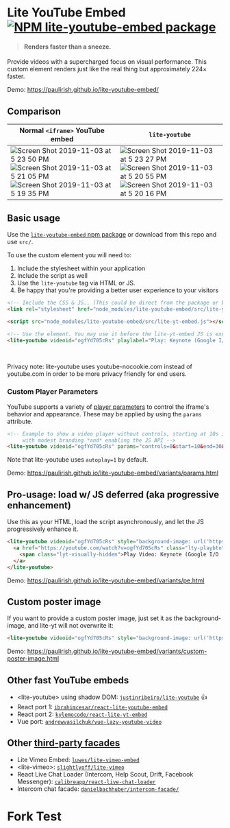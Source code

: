 # Lite YouTube Embed [![NPM lite-youtube-embed package](https://img.shields.io/npm/v/lite-youtube-embed.svg)](https://npmjs.org/package/lite-youtube-embed)

> #### Renders faster than a sneeze.

Provide videos with a supercharged focus on visual performance.
This custom element renders just like the real thing but approximately 224× faster.

Demo: https://paulirish.github.io/lite-youtube-embed/

## Comparison

| Normal `<iframe>` YouTube embed |  `lite-youtube` |
|---|---|
|  ![Screen Shot 2019-11-03 at 5 23 50 PM](https://user-images.githubusercontent.com/39191/68095560-5c930d00-fe5f-11e9-8104-e73e77a21287.png)   ![Screen Shot 2019-11-03 at 5 21 05 PM](https://user-images.githubusercontent.com/39191/68095562-5d2ba380-fe5f-11e9-8b5f-18f451b0716d.png)  ![Screen Shot 2019-11-03 at 5 19 35 PM](https://user-images.githubusercontent.com/39191/68095565-5d2ba380-fe5f-11e9-835d-85d37df71f52.png)  | ![Screen Shot 2019-11-03 at 5 23 27 PM](https://user-images.githubusercontent.com/39191/68095561-5d2ba380-fe5f-11e9-9393-e2206a64c8bf.png) ![Screen Shot 2019-11-03 at 5 20 55 PM](https://user-images.githubusercontent.com/39191/68095563-5d2ba380-fe5f-11e9-8f9a-f5c4a774cd56.png)  ![Screen Shot 2019-11-03 at 5 20 16 PM](https://user-images.githubusercontent.com/39191/68095564-5d2ba380-fe5f-11e9-908f-7e12eab8b2ad.png) |

## Basic usage

Use the [`lite-youtube-embed` npm package](https://www.npmjs.com/package/lite-youtube-embed) or download from this repo and use `src/`.

To use the custom element you will need to:

1. Include the stylesheet within your application
1. Include the script as well
1. Use the `lite-youtube` tag via HTML or JS.
1. Be happy that you're providing a better user experience to your visitors

```html
<!-- Include the CSS & JS.. (This could be direct from the package or bundled) -->
<link rel="stylesheet" href="node_modules/lite-youtube-embed/src/lite-yt-embed.css" />

<script src="node_modules/lite-youtube-embed/src/lite-yt-embed.js"></script>

<!-- Use the element. You may use it before the lite-yt-embed JS is executed. -->
<lite-youtube videoid="ogfYd705cRs" playlabel="Play: Keynote (Google I/O '18)"></lite-youtube>
```

<br>

Privacy note: lite-youtube uses youtube-nocookie.com instead of youtube.com in order
to be more privacy friendly for end users.

### Custom Player Parameters

YouTube supports a variety of [player parameters](https://developers.google.com/youtube/player_parameters#Parameters) to control the iframe's behavior and appearance.
These may be applied by using the `params` attribute.

```html
<!-- Example to show a video player without controls, starting at 10s in, ending at 20s,
     with modest branding *and* enabling the JS API -->
<lite-youtube videoid="ogfYd705cRs" params="controls=0&start=10&end=30&modestbranding=2&rel=0&enablejsapi=1"></lite-youtube>
```

Note that lite-youtube uses `autoplay=1` by default.

Demo: https://paulirish.github.io/lite-youtube-embed/variants/params.html

## Pro-usage: load w/ JS deferred (aka progressive enhancement)

Use this as your HTML, load the script asynchronously, and let the JS progressively enhance it.

```html
<lite-youtube videoid="ogfYd705cRs" style="background-image: url('https://i.ytimg.com/vi/ogfYd705cRs/hqdefault.jpg');">
  <a href="https://youtube.com/watch?v=ogfYd705cRs" class="lty-playbtn" title="Play Video">
    <span class="lyt-visually-hidden">Play Video: Keynote (Google I/O '18)</span>
  </a>
</lite-youtube>
```

Demo: https://paulirish.github.io/lite-youtube-embed/variants/pe.html

## Custom poster image

If you want to provide a custom poster image, just set it as the background-image, and lite-yt will not overwrite it:
```html
<lite-youtube videoid="ogfYd705cRs" style="background-image: url('https://i.ytimg.com/vi/ogfYd705cRs/hqdefault.jpg');"></lite-youtube>
```

Demo: https://paulirish.github.io/lite-youtube-embed/variants/custom-poster-image.html

## Other fast YouTube embeds

* &lt;lite-youtube&gt; using shadow DOM: [`justinribeiro/lite-youtube`](https://github.com/justinribeiro/lite-youtube) :+1:
* React port 1: [`ibrahimcesar/react-lite-youtube-embed`](https://github.com/ibrahimcesar/react-lite-youtube-embed)
* React port 2: [`kylemocode/react-lite-yt-embed`](https://github.com/kylemocode/react-lite-yt-embed)
* Vue port: [`andrewvasilchuk/vue-lazy-youtube-video`](https://github.com/andrewvasilchuk/vue-lazy-youtube-video)
## Other [third-party facades](https://web.dev/third-party-facades/)

* Lite Vimeo Embed: [`luwes/lite-vimeo-embed`](https://github.com/luwes/lite-vimeo-embed)
* &lt;lite-vimeo&gt;: [`slightlyoff/lite-vimeo`](https://github.com/slightlyoff/lite-vimeo)
* React Live Chat Loader (Intercom, Help Scout, Drift, Facebook Messenger): [`calibreapp/react-live-chat-loader`](https://github.com/calibreapp/react-live-chat-loader)
* Intercom chat facade: [`danielbachhuber/intercom-facade/`](https://github.com/danielbachhuber/intercom-facade/)


# Fork Test
